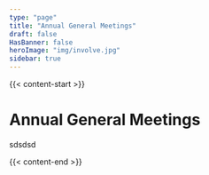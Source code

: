 ```yaml
---
type: "page"
title: "Annual General Meetings"
draft: false
HasBanner: false
heroImage: "img/involve.jpg"
sidebar: true
---
```


{{< content-start >}}

# Annual General Meetings
sdsdsd

{{< content-end >}}
